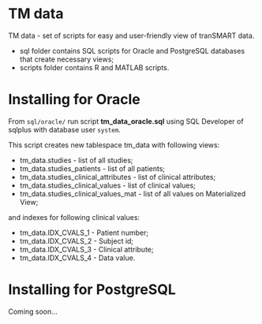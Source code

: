 # TM data
TM data - set of scripts for easy and user-friendly view of tranSMART data.

  - sql folder contains SQL scripts for Oracle and PostgreSQL databases that create necessary views;
  - scripts folder contains R and MATLAB scripts.

# Installing for Oracle
From `sql/oracle/` run script **tm_data_oracle.sql** using SQL Developer of sqlplus with database user `system`.

This script creates new tablespace tm_data with following views:
  - tm_data.studies - list of all studies;
  - tm_data.studies_patients - list of all patients;
  - tm_data.studies_clinical_attributes - list of clinical attributes;
  - tm_data.studies_clinical_values - list of clinical values;
  - tm_data.studies_clinical_values_mat - list of all values on Materialized View;

and indexes for following clinical values:
  - tm_data.IDX_CVALS_1 - Patient number;
  - tm_data.IDX_CVALS_2 - Subject id;
  - tm_data.IDX_CVALS_3 - Clinical attribute;
  - tm_data.IDX_CVALS_4 - Data value.
  
# Installing for PostgreSQL
Coming soon...